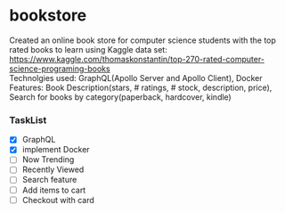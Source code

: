 # bookstore

Created an online book store for computer science students with the top rated books to learn using Kaggle data set: https://www.kaggle.com/thomaskonstantin/top-270-rated-computer-science-programing-books
<br/>
Technolgies used: GraphQL(Apollo Server and Apollo Client), Docker
<br/>
Features: Book Description(stars, # ratings, # stock, description, price), Search for books by category(paperback, hardcover, kindle)


### TaskList

- [x] GraphQL
- [x] implement Docker
- [ ] Now Trending
- [ ] Recently Viewed
- [ ] Search feature
- [ ] Add items to cart
- [ ] Checkout with card
